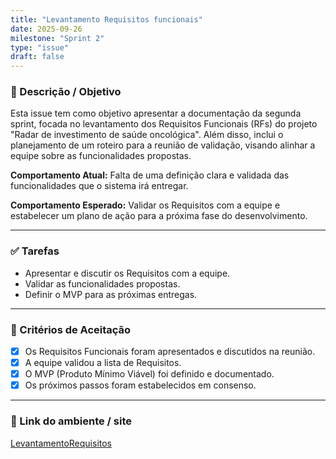 ```yaml
---
title: "Levantamento Requisitos funcionais"
date: 2025-09-26
milestone: "Sprint 2"
type: "issue"
draft: false
---
```


### 📝 Descrição / Objetivo  

Esta issue tem como objetivo apresentar a documentação da segunda sprint, focada no levantamento dos Requisitos Funcionais (RFs) do projeto "Radar de investimento de saúde oncológica". Além disso, inclui o planejamento de um roteiro para a reunião de validação, visando alinhar a equipe sobre as funcionalidades propostas.

**Comportamento Atual:** Falta de uma definição clara e validada das funcionalidades que o sistema irá entregar.

**Comportamento Esperado:** Validar os Requisitos com a equipe e estabelecer um plano de ação para a próxima fase do desenvolvimento.

---

### ✅ Tarefas  

- Apresentar e discutir os Requisitos com a equipe.
- Validar as funcionalidades propostas.
- Definir o MVP para as próximas entregas.

---

### 📌 Critérios de Aceitação  

- [x] Os Requisitos Funcionais foram apresentados e discutidos na reunião.  
- [x] A equipe validou a lista de Requisitos.  
- [x] O MVP (Produto Mínimo Viável) foi definido e documentado.
- [x] Os próximos passos foram estabelecidos em consenso.  

---

### 🔗 Link do ambiente / site

[LevantamentoRequisitos](https://github.com/unb-mds/2025-2-Squad-10/blob/main/doc/requisitos/LevantamentoRequisitos.md)


